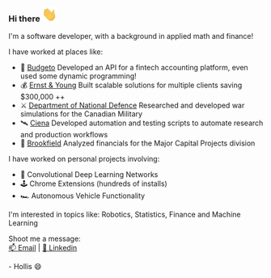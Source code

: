 ### Hi there <img src="https://github.com/HollisHolmes/HollisHolmes/blob/main/wave.gif" width="30px" alt="waving emoji">

I'm a software developer, with a background in applied math and finance!

I have worked at places like:

- :money_with_wings: [Budgeto](https://budgeto.com/en/) 
  Developed an API for a fintech accounting platform, even used some dynamic programming!
- :moneybag: [Ernst & Young](https://www.ey.com/en_ca) 
  Built scalable solutions for multiple clients saving $300,000 ++
- ⚔️ [Department of National Defence](https://www.canada.ca/en/department-national-defence.html)
  Researched and developed war simulations for the Canadian Military
- 🛰️ [Ciena](https://www.ciena.ca/)
  Developed automation and testing scripts to automate research and production workflows
- 🏢 [Brookfield](https://www.bgis.com/)
  Analyzed financials for the Major Capital Projects division

I have worked on personal projects involving:

- 🧠 Convolutional Deep Learning Networks
- 🕹️ Chrome Extensions (hundreds of installs)
- 🏎️ Autonomous Vehicle Functionality

I'm interested in topics like:
Robotics, Statistics, Finance and Machine Learning

Shoot me a message:  
[:mailbox: Email](mailto:h.holmes.work@gmail.com)   |   [💼 Linkedin](https://www.linkedin.com/in/hollisholmes/)

\- Hollis 😄

